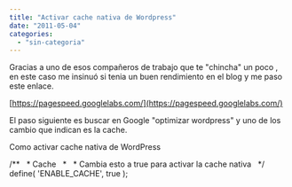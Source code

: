 ```yaml
---
title: "Activar cache nativa de Wordpress"
date: "2011-05-04"
categories: 
  - "sin-categoria"
---
```


Gracias a uno de esos compañeros de trabajo que te "chincha" un poco , en este caso me insinuó si tenia un buen rendimiento en el blog y me paso este enlace.

[https://pagespeed.googlelabs.com/](https://pagespeed.googlelabs.com/)

El paso siguiente es buscar en Google "optimizar wordpress" y uno de los cambio que indican es la cache.

Como activar cache nativa de WordPress

/\*\*
  \* Cache
  \*
  \* Cambia esto a true para activar la cache nativa
  \*/
 define( 'ENABLE\_CACHE', true );

